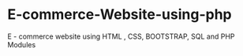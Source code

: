 # E-commerce-Website-using-php
E - commerce website using HTML , CSS, BOOTSTRAP, SQL and PHP Modules
